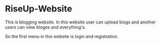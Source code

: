 # RiseUp-Website
This is blogging website.
In this website user can upload blogs and another users can view bloges and everything's.

So the first menu in this website is login and registration.

